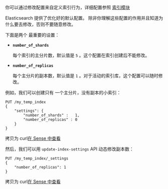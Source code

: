 你可以通过修改配置来自定义索引行为，详细配置参照 [索引模块](https://www.elastic.co/guide/en/elasticsearch/reference/5.6/index-modules.html)

Elasticsearch 提供了优化好的默认配置。 除非你理解这些配置的作用并且知道为什么要去修改，否则不要随意修改。

下面是两个 最重要的设置：

- **`number_of_shards`**

  每个索引的主分片数，默认值是 `5` 。这个配置在索引创建后不能修改。

- **`number_of_replicas`**

  每个主分片的副本数，默认值是 `1` 。对于活动的索引库，这个配置可以随时修改。

例如，我们可以创建只有 一个主分片，没有副本的小索引：

```sense
PUT /my_temp_index
{
    "settings": {
        "number_of_shards" :   1,
        "number_of_replicas" : 0
    }
}
```

拷贝为 curl[在 Sense 中查看](http://localhost:5601/app/sense/?load_from=https://www.elastic.co/guide/cn/elasticsearch/guide/current/snippets/070_Index_Mgmt/10_Settings.json) 

然后，我们可以用 `update-index-settings` API 动态修改副本数：

```sense
PUT /my_temp_index/_settings
{
    "number_of_replicas": 1
}
```

拷贝为 curl[在 Sense 中查看](http://localhost:5601/app/sense/?load_from=https://www.elastic.co/guide/cn/elasticsearch/guide/current/snippets/070_Index_Mgmt/10_Settings.json) 